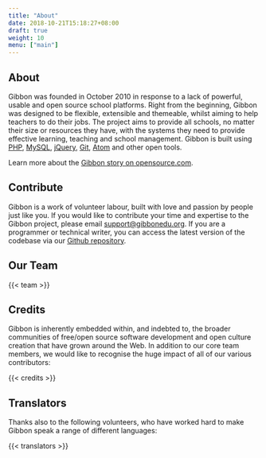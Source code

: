 ```yaml
---
title: "About"
date: 2018-10-21T15:18:27+08:00
draft: true
weight: 10
menu: ["main"]
---
```



## About

Gibbon was founded in October 2010 in response to a lack of powerful, usable and open source school platforms. Right from the beginning, Gibbon was designed to be flexible, extensible and themeable, whilst aiming to help teachers to do their jobs. The project aims to provide all schools, no matter their size or resources they have, with the systems they need to provide effective learning, teaching and school management. Gibbon is built using [PHP](http://php.net/), [MySQL](https://www.mysql.com/), [jQuery,](https://jquery.com/) [Git](http://github.com/), [Atom](https://atom.io/) and other open tools.

Learn more about the [Gibbon story on opensource.com](https://opensource.com/education/14/2/gibbon-project-story).

## Contribute

Gibbon is a work of volunteer labour, built with love and passion by people just like you. If you would like to contribute your time and expertise to the Gibbon project, please email [support@gibbonedu.org](mailto:support@gibbonedu.org). If you are a programmer or technical writer, you can access the latest version of the codebase via our [Github repository](https://github.com/GibbonEdu/core).  

## Our Team

{{< team >}}

## Credits

Gibbon is inherently embedded within, and indebted to, the broader communities of free/open source software development and open culture creation that have grown around the Web. In addition to our core team members, we would like to recognise the huge impact of all of our various contributors:

{{< credits >}}

## Translators

Thanks also to the following volunteers, who have worked hard to make Gibbon speak a range of different languages:

{{< translators >}}
